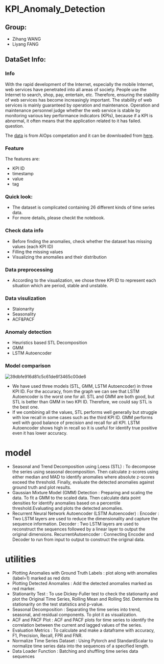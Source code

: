 # KPI_Anomaly_Detection
## Group:
* Zihang WANG
* Liyang FANG

## DataSet Info:
### Info
With the rapid development of the Internet, especially the mobile Internet, web services have penetrated into all areas of society. People use the Internet to search, shop, pay, entertain, etc. Therefore, ensuring the stability of web services has become increasingly important.
The stability of web services is mainly guaranteed by operation and maintenance. Operation and maintenance personnel judge whether the web service is stable by monitoring various key performance indicators (KPIs), because if a KPI is abnormal, it often means that the application related to it has failed. question.

The [data](https://competition.aiops-challenge.com/home/competition/1484452272200032281#1501482986716332093index=0) is from AIOps competation and it can be downloaded from [here](https://github.com/NetManAIOps/KPI-Anomaly-Detection/tree/master/Preliminary_dataset).

### Feature
The features are: 

* KPI ID
* timestamp
* value 
* tag
  
### Quick look:
* The dataset is complicated containing 26 different kinds of time series data.
* For more details, please checkt the notebook.   

### Check data info
* Before finding the anomalies, check whether the dataset has missing values (each KPI ID)
* Filling the missing values
* Visualizing the anomalies and their distribution

### Data preprocessing
* According to the visualization, we chose three KPI ID to represent each situation which are period, stable and unstable. 


### Data visulization
* Staionarity
* Seasonality
* ACF&PACF

### Anomaly detection
* Heuristics based STL Decomposition
* GMM
* LSTM Autoencoder

### Model comparison
![39dbfe916d81c5c61de6f3465c00de6](https://github.com/Icybrig/recsys/assets/136721036/633141e4-85c3-4d76-bade-8a092e44af62)

* We have used three models (STL, GMM, LSTM Autoencoder) in three KPI ID. For the accuracy, from the graph we can see that LSTM Autoencoder is the worst one for all. STL and GMM are both good, but STL is better than GMM in two KPI ID. Therefore, we could say STL is the best one. 
* If we combining all the values, STL performs well generally but struggle with low recall in some cases such as the third KPI ID. GMM performs well with good balance of precision and recall for all KPI. LSTM Autoencoder shows high in recall so it is useful for identify true positive even it has lower accuracy. 

# model
* Seasonal and Trend Decomposition using Loess (STL) : To decompose the series using seasonal decomposition. Then calculate z-scores using either median and MAD to identify anomalies where absolute z-scores exceed the threshold. Finally, evaluate the detected anomalies against ground truth and plot results.
* Gaussian Mixture Model (GMM) Detection : Preparing and scaling the data. To fit a GMM to the scaled data. Then calculate data point densities for identify anomalies based on a percentile threshold.Evaluating and plots the detected anomalies.
* Recurrent Neural Network Autoencoder (LSTM Autoencoder) :
    Encoder : Two LSTM layers are used to reduce the dimensionality and capture the sequence information.
    Decoder : Two LSTM layers are used to reconstruct the sequences followed by a linear layer to output the original dimensions.
    RecurrentAutoencoder : Connecting Encoder and Decoder to run from input to output to construct the original data. 

# utilities
* Plotting Anomalies with Ground Truth Labels : plot along with anomalies (label=1) marked as red dots
* Plotting Detected Anomalies : Add the detected anomalies marked as red marker.
* Stationarity Test : To use Dickey-Fuller test to check the stationarity and plot the Original Time Series, Rolling Mean and Rolling Std. Determine its stationarity on the test statistics and p-value.
* Seasonal Decomposition : Separating the time series into trend, seasonal, and residual components. To plot it as visualization.
* ACF and PACF Plot : ACF and PACF plots for time series to identify the correlation between the current and lagged values of the series.
* Evaluation Metrics : To calculate and make a dataframe with accuracy, F1, Precision, Recall, FPR and FNR.
* Normalize Time Series Dataset : Using Pytorch and StandardScalar to normalize time series data into the sequences of a specified length.
* Data Loader Function : Batching and shuffling time series data sequences